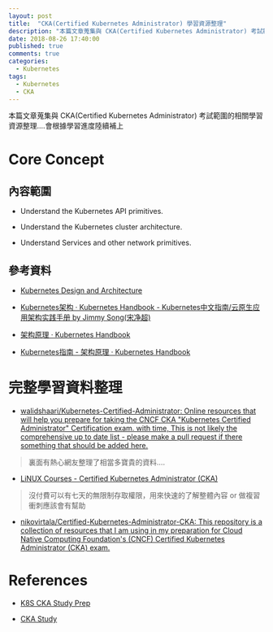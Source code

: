 ```yaml
---
layout: post
title:  "CKA(Certified Kubernetes Administrator) 學習資源整理"
description: "本篇文章蒐集與 CKA(Certified Kubernetes Administrator) 考試範圍的相關學習資源"
date: 2018-08-26 17:40:00
published: true
comments: true
categories:
  - Kubernetes
tags:
  - Kubernetes
  - CKA
---
```


本篇文章蒐集與 CKA(Certified Kubernetes Administrator) 考試範圍的相關學習資源整理....會根據學習進度陸續補上


Core Concept
============

## 內容範圍

- Understand the Kubernetes API primitives.

- Understand the Kubernetes cluster architecture.

- Understand Services and other network primitives.

## 參考資料

- [Kubernetes Design and Architecture](https://github.com/kubernetes/community/blob/master/contributors/design-proposals/architecture/architecture.md)

- [Kubernetes架构 · Kubernetes Handbook - Kubernetes中文指南/云原生应用架构实践手册 by Jimmy Song(宋净超)](https://jimmysong.io/kubernetes-handbook/concepts/)

- [架构原理 · Kubernetes Handbook](https://kubernetes.feisky.xyz/zh/architecture/architecture.html)

- [Kubernetes指南 - 架构原理 · Kubernetes Handbook](https://kubernetes.feisky.xyz/zh/architecture/architecture.html)



完整學習資料整理
=============

- [walidshaari/Kubernetes-Certified-Administrator: Online resources that will help you prepare for taking the CNCF CKA "Kubernetes Certified Administrator" Certification exam. with time, This is not likely the comprehensive up to date list - please make a pull request if there something that should be added here.](https://github.com/walidshaari/Kubernetes-Certified-Administrator)

> 裏面有熱心網友整理了相當多寶貴的資料....

- [LiNUX Courses - Certified Kubernetes Administrator (CKA)](https://linuxacademy.com/linux/training/course/name/certified-kubernetes-administrator-preparation-course)

> 沒付費可以有七天的無限制存取權限，用來快速的了解整體內容 or 做複習衝刺應該會有幫助

- [nikovirtala/Certified-Kubernetes-Administrator-CKA: This repository is a collection of resources that I am using in my preparation for Cloud Native Computing Foundation's (CNCF) Certified Kubernetes Administrator (CKA) exam.](https://github.com/nikovirtala/Certified-Kubernetes-Administrator-CKA)



References
==========

- [K8S CKA Study Prep](https://www.youtube.com/watch?v=tqr581_bBM0&list=PLrKlqis8aRHbMYWrNTsbx_MD9zJxjRLIc)

- [CKA Study](https://www.youtube.com/watch?v=zeS6OyDoy78&list=PLX-REfIYjgkzkWPRlLxSTuGn743cKD1GH)